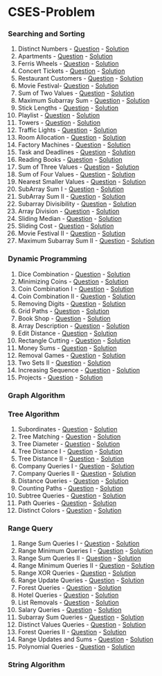 # CSES-Problem
### Searching and Sorting
01. Distinct Numbers - [Question](https://cses.fi/problemset/task/1621) - [Solution](https://github.com/krishnayadav9dev/CSES-Problem/blob/master/sas/cses-01.cpp)
02. Apartments - [Question](https://cses.fi/problemset/task/1084) - [Solution](https://github.com/krishnayadav9dev/CSES-Problem/blob/master/sas/cses-02.cpp)
03. Ferris Wheels - [Question](https://cses.fi/problemset/task/1090) - [Solution](https://github.com/krishnayadav9dev/CSES-Problem/blob/master/sas/cses-03.cpp)
04. Concert Tickets - [Question](https://cses.fi/problemset/task/1091) - [Solution](https://github.com/krishnayadav9dev/CSES-Problem/blob/master/sas/cses-04.cpp)
05. Restaurant Customers - [Question](https://cses.fi/problemset/task/1619) - [Solution](https://github.com/krishnayadav9dev/CSES-Problem/blob/master/sas/cses-05.cpp)
06. Movie Festival- [Question](https://cses.fi/problemset/task/1629) - [Solution](https://github.com/krishnayadav9dev/CSES-Problem/blob/master/sas/cses-06.cpp)
07. Sum of Two Values - [Question](https://cses.fi/problemset/task/1640) - [Solution](https://github.com/krishnayadav9dev/CSES-Problem/blob/master/sas/cses-07.cpp)
08. Maximum Subarray Sum - [Question](https://cses.fi/problemset/task/1643) - [Solution](https://github.com/krishnayadav9dev/CSES-Problem/blob/master/sas/cses-08.cpp)
09. Stick Lengths - [Question](https://cses.fi/problemset/task/1074) - [Solution](https://github.com/krishnayadav9dev/CSES-Problem/blob/master/sas/cses-09.cpp)
10. Playlist - [Question](https://cses.fi/problemset/task/1141) - [Solution](https://github.com/krishnayadav9dev/CSES-Problem/blob/master/sas/cses-10.cpp)
11. Towers - [Question](https://cses.fi/problemset/task/1073) - [Solution](https://github.com/krishnayadav9dev/CSES-Problem/blob/master/sas/cses-11.cpp)
12. Traffic Lights - [Question](https://cses.fi/problemset/task/1163) - [Solution](https://github.com/krishnayadav9dev/CSES-Problem/blob/master/sas/cses-12.cpp)
13. Room Allocation - [Question](https://cses.fi/problemset/task/1164) - [Solution](https://github.com/krishnayadav9dev/CSES-Problem/blob/master/sas/cses-13.cpp)
14. Factory Machines - [Question](https://cses.fi/problemset/task/1620) - [Solution](https://github.com/krishnayadav9dev/CSES-Problem/blob/master/sas/cses-14.cpp)
15. Task and Deadlines - [Question](https://cses.fi/problemset/task/1630) - [Solution](https://github.com/krishnayadav9dev/CSES-Problem/blob/master/sas/cses-15.cpp)
16. Reading Books - [Question](https://cses.fi/problemset/task/1631) - [Solution](https://github.com/krishnayadav9dev/CSES-Problem/blob/master/sas/cses-16.cpp)
17. Sum of Three Values - [Question](https://cses.fi/problemset/task/1641) - [Solution](https://github.com/krishnayadav9dev/CSES-Problem/blob/master/sas/cses-17.cpp)
18. Sum of Four Values - [Question](https://cses.fi/problemset/task/1642) - [Solution](https://github.com/krishnayadav9dev/CSES-Problem/blob/master/sas/cses-18.cpp)
19. Nearest Smaller Values - [Question](https://cses.fi/problemset/task/1645) - [Solution](https://github.com/krishnayadav9dev/CSES-Problem/blob/master/sas/cses-19.cpp)
20. SubArray Sum I - [Question](https://cses.fi/problemset/task/1660) - [Solution](https://github.com/krishnayadav9dev/CSES-Problem/blob/master/sas/cses-20.cpp)
21. SubArray Sum II - [Question](https://cses.fi/problemset/task/1661) - [Solution](https://github.com/krishnayadav9dev/CSES-Problem/blob/master/sas/cses-21.cpp)
22. Subarray Divisibility - [Question](https://cses.fi/problemset/task/1662) - [Solution](https://github.com/krishnayadav9dev/CSES-Problem/blob/master/sas/cses-22.cpp)
23. Array Division - [Question](https://cses.fi/problemset/task/1085) - [Solution](https://github.com/krishnayadav9dev/CSES-Problem/blob/master/sas/cses-23.cpp)
24. Sliding Median - [Question](https://cses.fi/problemset/task/1076) - [Solution](https://github.com/krishnayadav9dev/CSES-Problem/blob/master/sas/cses-24.cpp)
25. Sliding Cost - [Question](https://cses.fi/problemset/task/1077) - [Solution](https://github.com/krishnayadav9dev/CSES-Problem/blob/master/sas/cses-25.cpp)
26. Movie Festival II - [Question](https://cses.fi/problemset/task/1632) - [Solution](https://github.com/krishnayadav9dev/CSES-Problem/blob/master/sas/cses-26.cpp)
27. Maximum Subarray Sum II - [Question](https://cses.fi/problemset/task/1644) - [Solution](https://github.com/krishnayadav9dev/CSES-Problem/blob/master/sas/cses-27.cpp)
### Dynamic Programming
01. Dice Combination - [Question](https://cses.fi/problemset/task/1633) - [Solution](https://github.com/krishnayadav9dev/CSES-Problem/blob/master/Dynamic%20Programming/cses-01.cpp)
02. Minimizing Coins - [Question](https://cses.fi/problemset/task/1634) - [Solution](https://github.com/krishnayadav9dev/CSES-Problem/blob/master/Dynamic%20Programming/cses-02.cpp)
03. Coin Combination I - [Question](https://cses.fi/problemset/task/1635) - [Solution](https://github.com/krishnayadav9dev/CSES-Problem/blob/master/Dynamic%20Programming/cses-03.cpp)
04. Coin Combination II - [Question](https://cses.fi/problemset/task/1636) - [Solution](https://github.com/krishnayadav9dev/CSES-Problem/blob/master/Dynamic%20Programming/cses-04.cpp)
05. Removing Digits - [Question](https://cses.fi/problemset/task/1637) - [Solution](https://github.com/krishnayadav9dev/CSES-Problem/blob/master/Dynamic%20Programming/cses-05.cpp)
06. Grid Paths - [Question](https://cses.fi/problemset/task/1638) - [Solution](https://github.com/krishnayadav9dev/CSES-Problem/blob/master/Dynamic%20Programming/cses-06.cpp)
07. Book Shop - [Question](https://cses.fi/problemset/task/1158) - [Solution](https://github.com/krishnayadav9dev/CSES-Problem/blob/master/Dynamic%20Programming/cses-07.cpp)
08. Array Description - [Question](https://cses.fi/problemset/task/1746) - [Solution](https://github.com/krishnayadav9dev/CSES-Problem/blob/master/Dynamic%20Programming/cses-08.cpp)
09. Edit Distance - [Question](https://cses.fi/problemset/task/1639) - [Solution](https://github.com/krishnayadav9dev/CSES-Problem/blob/master/Dynamic%20Programming/cses-09.cpp)
10. Rectangle Cutting - [Question](https://cses.fi/problemset/task/1744) - [Solution](https://github.com/krishnayadav9dev/CSES-Problem/blob/master/Dynamic%20Programming/cses-10.cpp)
11. Money Sums - [Question](https://cses.fi/problemset/task/1745) - [Solution](https://github.com/krishnayadav9dev/CSES-Problem/blob/master/Dynamic%20Programming/cses-11.cpp)
12. Removal Games - [Question](https://cses.fi/problemset/task/1097) - [Solution](https://github.com/krishnayadav9dev/CSES-Problem/blob/master/Dynamic%20Programming/cses-12.cpp)
13. Two Sets II - [Question](https://cses.fi/problemset/task/1093) - [Solution](https://github.com/krishnayadav9dev/CSES-Problem/blob/master/Dynamic%20Programming/cses-13.cpp)
14. Increasing Sequence - [Question](https://cses.fi/problemset/task/1145) - [Solution](https://github.com/krishnayadav9dev/CSES-Problem/blob/master/Dynamic%20Programming/cses-14.cpp)
15. Projects - [Question](https://cses.fi/problemset/task/1140) - [Solution](https://github.com/krishnayadav9dev/CSES-Problem/blob/master/Dynamic%20Programming/cses-15.cpp)
### Graph Algorithm
### Tree Algorithm
01. Subordinates - [Question](https://cses.fi/problemset/task/1674) - [Solution](https://github.com/krishnayadav9dev/CSES-Problem/blob/master/Tree%20Algorithm/cses-01.cpp)
02. Tree Matching - [Question](https://cses.fi/problemset/task/1130) - [Solution](https://github.com/krishnayadav9dev/CSES-Problem/blob/master/Tree%20Algorithm/cses-02.cpp)
03. Tree Diameter - [Question](https://cses.fi/problemset/task/1131) - [Solution](https://github.com/krishnayadav9dev/CSES-Problem/blob/master/Tree%20Algorithm/cses-03.cpp)
04. Tree Distance I - [Question](https://cses.fi/problemset/task/1132) - [Solution](https://github.com/krishnayadav9dev/CSES-Problem/blob/master/Tree%20Algorithm/cses-04.cpp)
05. Tree Distance II - [Question](https://cses.fi/problemset/task/1133) - [Solution](https://github.com/krishnayadav9dev/CSES-Problem/blob/master/Tree%20Algorithm/cses-05.cpp)
06. Company Queries I - [Question](https://cses.fi/problemset/task/1687) - [Solution](https://github.com/krishnayadav9dev/CSES-Problem/blob/master/Tree%20Algorithm/cses-06.cpp)
07. Company Queries II - [Question](https://cses.fi/problemset/task/1688) - [Solution](https://github.com/krishnayadav9dev/CSES-Problem/blob/master/Tree%20Algorithm/cses-07.cpp)
08. Distance Queries - [Question](https://cses.fi/problemset/task/1135) - [Solution](https://github.com/krishnayadav9dev/CSES-Problem/blob/master/Tree%20Algorithm/cses-08.cpp)
09. Counting Paths - [Question](https://cses.fi/problemset/task/1136) - [Solution](https://github.com/krishnayadav9dev/CSES-Problem/blob/master/Tree%20Algorithm/cses-09.cpp)
10. Subtree Queries - [Question](https://cses.fi/problemset/task/1137) - [Solution](https://github.com/krishnayadav9dev/CSES-Problem/blob/master/Tree%20Algorithm/cses-10.cpp)
11. Path Queries - [Question](https://cses.fi/problemset/task/1138) - [Solution](https://github.com/krishnayadav9dev/CSES-Problem/blob/master/Tree%20Algorithm/cses-11.cpp)
12. Distinct Colors - [Question](https://cses.fi/problemset/task/1139) - [Solution](https://github.com/krishnayadav9dev/CSES-Problem/blob/master/Tree%20Algorithm/cses-12.cpp)
### Range Query




01. Range Sum Queries I - [Question](https://cses.fi/problemset/task/1646) - [Solution](https://github.com/krishnayadav9dev/CSES-Problem/blob/master/Range%20Query/cses-01.cpp)
02. Range Minimum Queries I - [Question](https://cses.fi/problemset/task/1647) - [Solution](https://github.com/krishnayadav9dev/CSES-Problem/blob/master/Range%20Query/cses-02.cpp)
03. Range Sum Queries II - [Question](https://cses.fi/problemset/task/1648) - [Solution](https://github.com/krishnayadav9dev/CSES-Problem/blob/master/Range%20Query/cses-03.cpp)
04. Range Minimum Queries II - [Question](https://cses.fi/problemset/task/1649) - [Solution](https://github.com/krishnayadav9dev/CSES-Problem/blob/master/Range%20Query/cses-04.cpp)
05. Range XOR Queries - [Question](https://cses.fi/problemset/task/1650) - [Solution](https://github.com/krishnayadav9dev/CSES-Problem/blob/master/Range%20Query/cses-05.cpp)
06. Range Update Queries - [Question](https://cses.fi/problemset/task/1651) - [Solution](https://github.com/krishnayadav9dev/CSES-Problem/blob/master/Range%20Query/cses-06.cpp)
07. Forest Queries - [Question](https://cses.fi/problemset/task/1652) - [Solution](https://github.com/krishnayadav9dev/CSES-Problem/blob/master/Range%20Query/cses-07.cpp)
08. Hotel Queries - [Question](https://cses.fi/problemset/task/1143) - [Solution](https://github.com/krishnayadav9dev/CSES-Problem/blob/master/Range%20Query/cses-08.cpp)
09. List Removals - [Question](https://cses.fi/problemset/task/1749) - [Solution](https://github.com/krishnayadav9dev/CSES-Problem/blob/master/Range%20Query/cses-09.cpp)
10. Salary Queries - [Question](https://cses.fi/problemset/task/1144) - [Solution](https://github.com/krishnayadav9dev/CSES-Problem/blob/master/Range%20Query/cses-10.cpp)
11. Subarray Sum Queries - [Question](https://cses.fi/problemset/task/1190) - [Solution](https://github.com/krishnayadav9dev/CSES-Problem/blob/master/Range%20Query/cses-11.cpp)
12. Distinct Values Queries - [Question](https://cses.fi/problemset/task/1734) - [Solution](https://github.com/krishnayadav9dev/CSES-Problem/blob/master/Range%20Query/cses-12.cpp)
13. Forest Queries II - [Question](https://cses.fi/problemset/task/1739) - [Solution](https://github.com/krishnayadav9dev/CSES-Problem/blob/master/Range%20Query/cses-13.cpp)
14. Range Updates and Sums - [Question](https://cses.fi/problemset/task/1735) - [Solution](https://github.com/krishnayadav9dev/CSES-Problem/blob/master/Range%20Query/cses-14.cpp)
15. Polynomial Queries - [Question](https://cses.fi/problemset/task/1736) - [Solution](https://github.com/krishnayadav9dev/CSES-Problem/blob/master/Range%20Query/cses-15.cpp)



### String Algorithm